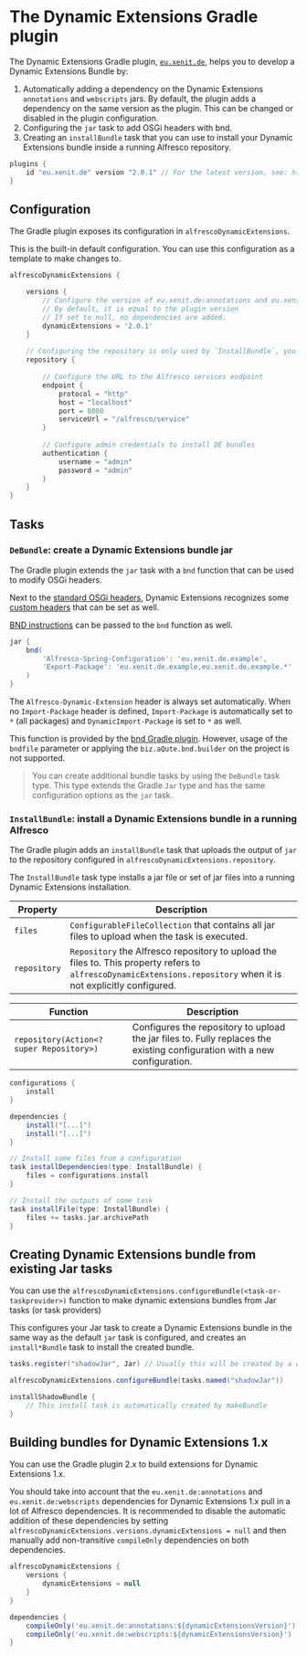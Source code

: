 # The Dynamic Extensions Gradle plugin

The Dynamic Extensions Gradle plugin, [`eu.xenit.de`](https://plugins.gradle.org/plugin/eu.xenit.de), helps you to develop a Dynamic Extensions Bundle by:

1. Automatically adding a dependency on the Dynamic Extensions `annotations` and `webscripts` jars.
    By default, the plugin adds a dependency on the same version as the plugin. This can be changed or disabled in the plugin configuration.
2. Configuring the `jar` task to add OSGi headers with bnd.
3. Creating an `installBundle` task that you can use to install your Dynamic Extensions bundle inside a running Alfresco repository.

```groovy
plugins {
    id "eu.xenit.de" version "2.0.1" // For the latest version, see: https://plugins.gradle.org/plugin/eu.xenit.de
}
```

## Configuration

The Gradle plugin exposes its configuration in `alfrescoDynamicExtensions`.

This is the built-in default configuration. You can use this configuration as a template to make changes to.

```groovy
alfrescoDynamicExtensions {

    versions {
        // Configure the version of eu.xenit.de:annotations and eu.xenit.de:webscripts dependencies.
        // By default, it is equal to the plugin version
        // If set to null, no dependencies are added.
        dynamicExtensions = '2.0.1' 
    }
    
    // Configuring the repository is only used by `InstallBundle`, you can leave it out when you are not automatically installing bundles.
    repository {
    
        // Configure the URL to the Alfresco services endpoint
        endpoint {
            protocol = "http"
            host = "localhost"
            port = 8080
            serviceUrl = "/alfresco/service"
        }
        
        // Configure admin credentials to install DE bundles
        authentication {
            username = "admin"
            password = "admin"
        }
    }
}
``` 


## Tasks

### `DeBundle`: create a Dynamic Extensions bundle jar

The Gradle plugin extends the `jar` task with a `bnd` function that can be used to modify OSGi headers.

Next to the [standard OSGi headers](https://bnd.bndtools.org/chapters/800-headers.html),
Dynamic Extensions recognizes some [custom headers](./Building_Bundles.md#building-dynamic-extensions-compatible-bundles) that can be set as well.

[BND instructions](https://bnd.bndtools.org/chapters/825-instructions-ref.html) can be passed to the `bnd` function as well.

```groovy
jar {
    bnd(
        'Alfresco-Spring-Configuration': 'eu.xenit.de.example',
        'Export-Package': 'eu.xenit.de.example,eu.xenit.de.example.*'
    )
}
```

The `Alfresco-Dynamic-Extension` header is always set automatically.
When no `Import-Package` header is defined, `Import-Package` is automatically set to `*` (all packages) and `DynamicImport-Package` is set to `*` as well.

This function is provided by the [bnd Gradle plugin](https://github.com/bndtools/bnd/tree/master/biz.aQute.bnd.gradle#create-a-task-of-the-bundle-type).
However, usage of the `bndfile` parameter or applying the `biz.aQute.bnd.builder` on the project is not supported.

> You can create additional bundle tasks by using the `DeBundle` task type.
> This type extends the Gradle `Jar` type and has the same configuration options as the `jar` task.

### `InstallBundle`: install a Dynamic Extensions bundle in a running Alfresco

The Gradle plugin adds an `installBundle` task that uploads the output of `jar` to the repository configured in `alfrescoDynamicExtensions.repository`.

The `InstallBundle` task type installs a jar file or set of jar files into a running Dynamic Extensions installation.

| Property | Description |
| -------- | ----------- |
| `files`  | `ConfigurableFileCollection` that contains all jar files to upload when the task is executed. |
| `repository` | `Repository` the Alfresco repository to upload the files to. This property refers to `alfrescoDynamicExtensions.repository` when it is not explicitly configured. |

| Function | Description |
| -------- | ----------- |
| `repository(Action<? super Repository>)` | Configures the repository to upload the jar files to. Fully replaces the existing configuration with a new configuration. |

```groovy
configurations {
    install
}

dependencies {
    install("[...]")
    install("[...]")
}

// Install some files from a configuration
task installDependencies(type: InstallBundle) {
    files = configurations.install
}

// Install the outputs of some task
task installFile(type: InstallBundle) {
    files += tasks.jar.archivePath
}
```

## Creating Dynamic Extensions bundle from existing Jar tasks

You can use the `alfrescoDynamicExtensions.configureBundle(<task-or-taskprovider>)` function to make dynamic extensions bundles from Jar tasks (or task providers)

This configures your Jar task to create a Dynamic Extensions bundle in the same way as the default `jar` task is configured,
and creates an `install*Bundle` task to install the created bundle.

```groovy
tasks.register("shadowJar", Jar) // Usually this will be created by a different plugin

alfrescoDynamicExtensions.configureBundle(tasks.named("shadowJar"))

installShadowBundle {
    // This install task is automatically created by makeBundle
}
```

## Building bundles for Dynamic Extensions 1.x

You can use the Gradle plugin 2.x to build extensions for Dynamic Extensions 1.x.

You should take into account that the `eu.xenit.de:annotations` and `eu.xenit.de:webscripts` dependencies for Dynamic Extensions 1.x pull in a lot of Alfresco dependencies.
It is recommended to disable the automatic addition of these dependencies by setting `alfrescoDynamicExtensions.versions.dynamicExtensions = null` and then
manually add non-transitive `compileOnly` dependencies on both dependencies.


```groovy
alfrescoDynamicExtensions {
    versions {
        dynamicExtensions = null
    }
}

dependencies {
    compileOnly('eu.xenit.de:annotations:${dynamicExtensionsVersion}') { transitive = false }
    compileOnly('eu.xenit.de:webscripts:${dynamicExtensionsVersion}')  { transitive = false }
}
```
